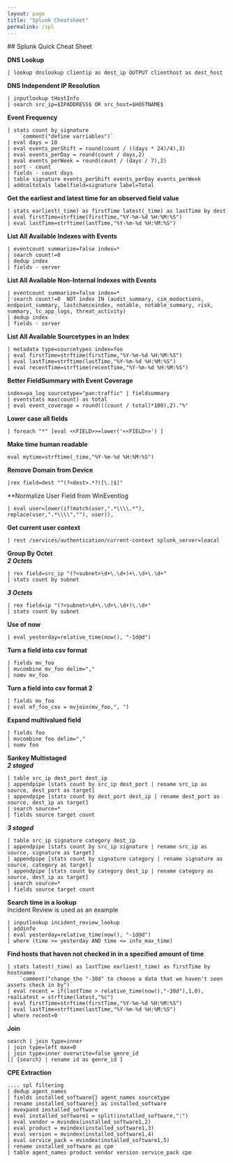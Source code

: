 ```yaml
---
layout: page
title: "Splunk Cheatsheet"
permalink: /spl
---
```

<link rel="shortcut icon" type="image/x-icon" href="favicon.ico">
## Splunk Quick Cheat Sheet

**DNS Lookup**
```
| lookup dnslookup clientip as dest_ip OUTPUT clienthost as dest_host
```
**DNS Independent IP Resolution**
```
| inputlookup tHostInfo
| search src_ip=$IPADDRESS$ OR src_host=$HOSTNAME$
```

**Event Frequency**
```
| stats count by signature
    `comment("define varriables")`
| eval days = 10
| eval events_perShift = round(count / ((days * 24)/4),3)
| eval events_perDay = round(count / days,2)
| eval events_perWeek = round(count / (days / 7),2)
| sort - count
| fields - count days
| table signature events_perShift events_perDay events_perWeek
| addcoltotals labelfield=signature label=Total
```

**Get the earliest and latest time for an observed field value**
```
| stats earliest(_time) as firstTime latest(_time) as lastTime by dest
| eval firstTime=strftime(firstTime,"%Y-%m-%d %H:%M:%S")
| eval lastTime=strftime(lastTime,"%Y-%m-%d %H:%M:%S")
```

**List All Available Indexes with Events**
```
| eventcount summarize=false index=*
| search count!=0
| dedup index
| fields - server
```
**List All Available Non-Internal Indexes with Events**
```
| eventcount summarize=false index=*
| search count!=0  NOT index IN (audit_summary, cim_modactions, endpoint_summary, lastchanceindex, notable, notable_summary, risk, summary, tc_app_logs, threat_activity)
| dedup index
| fields - server
```

**List All Available Sourcetypes in an Index**
```
| metadata type=sourcetypes index=foo
| eval firstTime=strftime(firstTime,"%Y-%m-%d %H:%M:%S")
| eval lastTime=strftime(lastTime,"%Y-%m-%d %H:%M:%S")
| eval recentTime=strftime(recentTime,"%Y-%m-%d %H:%M:%S")
```

**Better FieldSummary with Event Coverage**
```
index=pa_log sourcetype="pan:traffic" | fieldsummary
| eventstats max(count) as total
| eval event_coverage = round(((count / total)*100),2)."%"
```

**Lower case all fields**
```
| foreach "*" [eval <<FIELD>>=lower('<<FIELD>>') ]
```

**Make time human readable**
```
eval mytime=strftime(_time,"%Y-%m-%d %H:%M:%S")
```

**Remove Domain from Device**
```
|rex field=dest "^(?<dest>.*?)[\.|$]"
```

**Normalize User Field from WinEventlog
```
| eval user=lower(if(match(user,".*\\\\.*"), replace(user,".*\\\\",""), user)),
```

**Get current user context**
```
| rest /services/authentication/current-context splunk_server=loacal
```

**Group By Octet** <br>
***2 Octets***
```
| rex field=src_ip "(?<subnet>\d+\.\d+)+\.\d+\.\d+"
| stats count by subnet
```
***3 Octets***
```
| rex field=ip "(?<subnet>\d+\.\d+\.\d+)\.\d+"
| stats count by subnet
```

**Use of now**
```
| eval yesterday=relative_time(now(), "-1d@d")
```

**Turn a field into csv format**
```
| fields mv_foo
| mvcombine mv_foo delim=","
| nomv mv_foo
```

**Turn a field into csv format 2**
```
| fields mv_foo
| eval mf_foo_csv = mvjoin(mv_foo,", ")
```

**Expand multivalued field**
```
| fields foo
| mvcombine foo delim=","
| nomv foo
```

**Sankey Multistaged** <br>
***2 staged***
```
| table src_ip dest_port dest_ip
| appendpipe [stats count by src_ip dest_port | rename src_ip as source, dest_port as target]
| appendpipe [stats count by dest_port dest_ip | rename dest_port as source, dest_ip as target]
| search source=*
| fields source target count
```
***3 staged***
```
| table src_ip signature category dest_ip
| appendpipe [stats count by src_ip signature | rename src_ip as source, signature as target]
| appendpipe [stats count by signature category | rename signature as source, category as target]
| appendpipe [stats count by category dest_ip | rename category as source, dest_ip as target]
| search source=*
| fields source target count
```

**Search time in a lookup** <br>
Incident Review is used as an example
```
| inputlookup incident_review_lookup
| addinfo
| eval yesterday=relative_time(now(), "-1d@d")
| where (time >= yesterday AND time <= info_max_time)
```

**Find hosts that haven not checked in in a specified amount of time**
```
| stats latest(_time) as lastTime earliest(_time) as firstTime by hostnames
    `comment("change the "-30d" to choose a date that we haven't seen assets check in by")`
| eval recent = if(lastTime > relative_time(now(),"-30d"),1,0), realLatest = strftime(latest,"%c")
| eval firstTime=strftime(firstTime,"%Y-%m-%d %H:%M:%S")
| eval lastTime=strftime(lastTime,"%Y-%m-%d %H:%M:%S")
| where recent=0
```

**Join**
```
search | join type=inner
| join type=left max=0 
| join type=inner overwrite=false genre_id
[| {​​​search}​​​​​​​​​​ | rename id as genre_id ]
```

**CPE Extraction**
```
.... spl filtering
| dedup agent_names
| fields installed_software{} agent_names sourcetype
| rename installed_software{} as installed_software
| mvexpand installed_software
| eval installed_software1 = split(installed_software,":")
| eval vendor = mvindex(installed_software1,2)
| eval product = mvindex(installed_software1,3)
| eval version = mvindex(installed_software1,4)
| eval service_pack = mvindex(installed_software1,5)
| rename installed_software as cpe
| table agent_names product vendor version service_pack cpe
```
